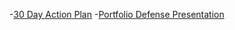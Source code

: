-[30 Day Action Plan](https://gist.github.com/flevenson/ad18e32e7c9b708b065eb66abc1c2df0)
-[Portfolio Defense Presentation](https://docs.google.com/presentation/d/14NQFMLo_xeKGzAiSgZAyH8XVsXUCb9IrrfmfeozHXN0/edit?usp=sharing)
